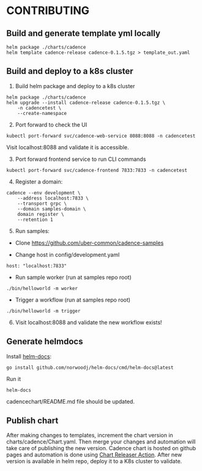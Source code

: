 # CONTRIBUTING

## Build and generate template yml locally

```
helm package ./charts/cadence
helm template cadence-release cadence-0.1.5.tgz > template_out.yaml
```

## Build and deploy to a k8s cluster

1. Build helm package and deploy to a k8s cluster
```
helm package ./charts/cadence
helm upgrade --install cadence-release cadence-0.1.5.tgz \
    -n cadencetest \
    --create-namespace
```

2. Port forward to check the UI
```
kubectl port-forward svc/cadence-web-service 8088:8088 -n cadencetest
```

Visit localhost:8088 and validate it is accessible.

3. Port forward frontend service to run CLI commands
```
kubectl port-forward svc/cadence-frontend 7833:7833 -n cadencetest
```

4. Register a domain:
```
cadence --env development \
    --address localhost:7833 \
    --transport grpc \
    --domain samples-domain \
    domain register \
    --retention 1
```

5. Run samples:
- Clone https://github.com/uber-common/cadence-samples

- Change host in config/development.yaml
```
host: "localhost:7833"
```

- Run sample worker (run at samples repo root)
```
./bin/helloworld -m worker
```

- Trigger a workflow  (run at samples repo root)
```
./bin/helloworld -m trigger
```

6. Visit localhost:8088 and validate the new workflow exists!

## Generate helmdocs

Install [helm-docs](https://github.com/norwoodj/helm-docs):
```
go install github.com/norwoodj/helm-docs/cmd/helm-docs@latest
```

Run it
```
helm-docs
```

cadencechart/README.md file should be updated.


## Publish chart

After making changes to templates, increment the chart version in charts/cadence/Chart.yaml.
Then merge your changes and automation will take care of publishing the new version.
Cadence chart is hosted on github pages and automation is done using [Chart Releaser Action](https://helm.sh/docs/howto/chart_releaser_action/).
After new version is available in helm repo, deploy it to a K8s cluster to validate.
